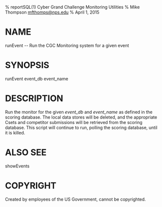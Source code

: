 % reportSQL(1) Cyber Grand Challenge Monitoring Utilities
% Mike Thompson <mfthomps@nps.edu>
% April 1, 2015
# NAME

runEvent -- Run the CGC Monitoring system for a given event

# SYNOPSIS

runEvent event_db event_name

# DESCRIPTION

Run the monitor for the given *event_db* and *event_name* as defined in the scoring database.
The local data stores will be deleted, and the appropriate Csets and competitor
submissions will be retrieved from the scoring database.  This script will continue
to run, polling the scoring database, until it is killed.

# ALSO SEE
showEvents

# COPYRIGHT
Created by employees of the US Government, cannot be copyrighted.
